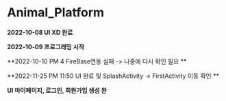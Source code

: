 # Animal_Platform

**2022-10-08 UI XD 완료**

**2022-10-09 프로그래밍 시작**

**2022-10-10 PM 4 FireBase연동 실패 -> 나중에 다시 확인 필요 **

**2022-11-25 PM 11:50 UI 완료 및 SplashActivity -> FirstActivity 이동 확인 **

**UI 마이페이지, 로그인, 회원가입 생성 완**
